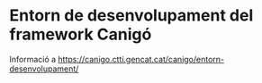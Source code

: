 # Entorn de desenvolupament del framework Canigó

Informació a https://canigo.ctti.gencat.cat/canigo/entorn-desenvolupament/
